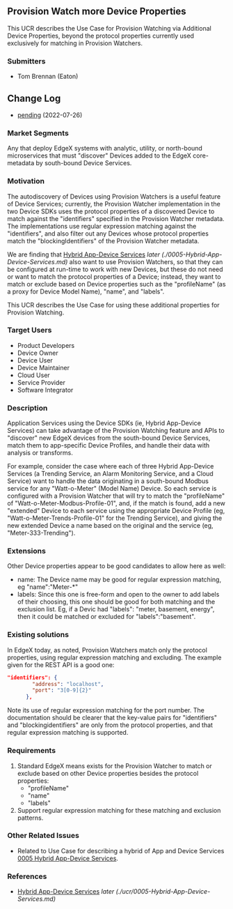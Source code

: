 ## Provision Watch more Device Properties
This UCR describes the Use Case for Provision Watching via Additional Device Properties,
beyond the protocol properties currently used exclusively for matching in Provision Watchers.

### Submitters
- Tom Brennan (Eaton)

## Change Log
- [pending](https://github.com/edgexfoundry/edgex-docs/pulls) (2022-07-26)


### Market Segments
Any that deploy EdgeX systems with analytic, utility, or north-bound microservices that must "discover"
Devices added to the EdgeX core-metadata by south-bound Device Services.

### Motivation
The autodiscovery of Devices using Provision Watchers is a useful feature of Device Services; currently,
the Provision Watcher implementation in the two Device SDKs uses the protocol properties of a discovered
Device to match against the "identifiers" specified in the Provision Watcher metadata. The 
implementations use regular expression matching against the "identifiers", and also filter out any 
Devices whose protocol properties match the "blockingIdentifiers" of the Provision Watcher metadata.

We are finding that [Hybrid App-Device Services](https://github.com/edgexfoundry/edgex-docs/pulls) *later (./0005-Hybrid-App-Device-Services.md)* also want to 
use Provision Watchers, so that they can be configured at run-time to work with new Devices, but these 
do not need or want to match the protocol properties of a Device; instead, they want to match or exclude
based on Device properties such as the "profileName" (as a proxy for Device Model Name), "name", and "labels".

This UCR describes the Use Case for using these additional properties for Provision Watching.

### Target Users
- Product Developers
- Device Owner
- Device User
- Device Maintainer
- Cloud User
- Service Provider
- Software Integrator

### Description
Application Services using the Device SDKs (ie, Hybrid App-Device Services) can take advantage of the
Provision Watching feature and APIs to "discover" new EdgeX devices from the south-bound Device 
Services, match them to app-specific Device Profiles, and handle their data with analysis or transforms.

For example, consider the case where each of three Hybrid App-Device Services (a Trending Service, an Alarm Monitoring Service, and a Cloud Service) want to handle the data originating in a south-bound
Modbus service for any "Watt-o-Meter" (Model Name) Device. So each service is configured with a Provision Watcher that will try to match the "profileName" of "Watt-o-Meter-Modbus-Profile-01", and, if the match is found, add a new "extended" Device to each service using the appropriate Device Profile (eg, "Watt-o-Meter-Trends-Profile-01" for the Trending Service), and giving the new extended Device a name based on the original and the service (eg, "Meter-333-Trending").

### Extensions
Other Device properties appear to be good candidates to allow here as well:
- name: The Device name may be good for regular expression matching, eg "name":"Meter-*"
- labels: Since this one is free-form and open to the owner to add labels of their choosing, 
this one should be good for both matching and the exclusion list. 
Eg, if a Devic had "labels": "meter, basement, energy", then it could be matched or excluded for "labels":"basement".

### Existing solutions
In EdgeX today, as noted, Provision Watchers match only the protocol properties, using regular expression matching and excluding. The example given for the REST API is a good one:
```json
"identifiers": {
        "address": "localhost",
        "port": "3[0-9]{2}"
      },
```
Note its use of regular expression matching for the port number. 
The documentation should be clearer that the key-value pairs for "identifiers" and "blockingidentifiers" are only from the protocol properties, and that regular expression matching is supported.


### Requirements
1. Standard EdgeX means exists for the Provision Watcher to match or exclude based on other Device properties besides the protocol properties:
    - "profileName"
    - "name"
    - "labels"
2. Support regular expression matching for these matching and exclusion patterns.

### Other Related Issues
- Related to Use Case for describing a hybrid of App and Device Services [0005 Hybrid App-Device Services](https://github.com/edgexfoundry/edgex-docs/pulls).


### References
- [Hybrid App-Device Services](https://github.com/edgexfoundry/edgex-docs/pulls) *later (./ucr/0005-Hybrid-App-Device-Services.md)*
